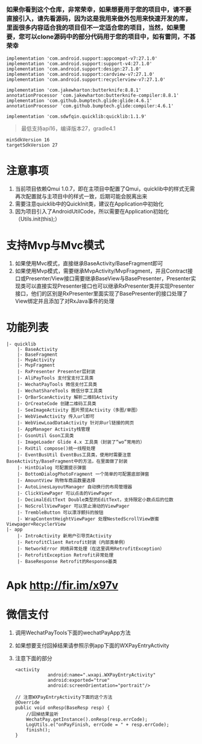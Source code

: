 ### 如果你看到这个仓库，非常荣幸，如果想要用于您的项目中，请不要直接引入，请先看源码，因为这是我用来做外包用来快速开发的库，里面很多内容适合我的项目但不一定适合您的项目，当然，如果需要，您可以clone源码中的部分代码用于您的项目中，如有雷同，不甚荣幸

    implementation 'com.android.support:appcompat-v7:27.1.0'
    implementation 'com.android.support:support-v4:27.1.0'
    implementation 'com.android.support:design:27.1.0'
    implementation 'com.android.support:cardview-v7:27.1.0'
    implementation 'com.android.support:recyclerview-v7:27.1.0'

    implementation 'com.jakewharton:butterknife:8.8.1'
    annotationProcessor 'com.jakewharton:butterknife-compiler:8.8.1'
    implementation 'com.github.bumptech.glide:glide:4.6.1'
    annotationProcessor 'com.github.bumptech.glide:compiler:4.6.1'
    
    implementation 'com.sdwfqin.quicklib:quicklib:1.1.9'

> 最低支持api16，编译版本27，gradle4.1

    minSdkVersion 16
    targetSdkVersion 27
    
# 注意事项

1. 当前项目依赖Qmui 1.0.7，即在主项目中配置了Qmui，quicklib中的样式无需再次配置就与主项目中的样式一致，后期可能会脱离出来
2. 需要注意quicklib中的QuickInit类，建议在Application中初始化
3. 因为项目引入了AndroidUtilCode，所以需要在Application初始化（Utils.init(this);）

# 支持Mvp与Mvc模式

1. 如果使用Mvc模式，直接继承BaseActivity/BaseFragment即可
2. 如果使用Mvp模式，需要继承MvpActivity/MvpFragment，并且Contract接口或Presenter/View接口需要继承BaseView与BasePresenter<T extends BaseView>，Presenter实现类可以直接实现Presenter接口也可以继承RxPresenter<T extends BaseView>类并实现Presenter接口，他们的区别是RxPresenter里面实现了BasePresenter的接口处理了View绑定并且添加了对RxJava事件的处理

# 功能列表
```
|- quicklib
    |- BaseActivity
    |- BaseFragment
    |- MvpActivity
    |- MvpFragment
    |- RxPresenter Presenter层封装
    |- AliPayTools 支付宝支付工具类
    |- WechatPayTools 微信支付工具类
    |- WechatShareTools 微信分享工具类
    |- QrBarScanActivity 解析二维码Activity
    |- QrCreateCode 创建二维码工具类
    |- SeeImageActivity 图片预览Activity（多图/单图）
    |- WebViewActivity 传入url即可
    |- WebViewLoadDataActivity 针对非url链接的网页
    |- AppManager Activity栈管理
    |- GsonUtil Gson工具类
    |- ImageLoader Glide 4.x 工具类（封装了“wo”常用的）
    |- RxUtil compose()统一线程处理
    |- EventBusUtil EventBus工具类，使用时需要注意BaseActivity/BaseFragment中的方法，在里面做了封装
    |- HintDialog 可配置提示弹窗
    |- BottomDialogPhotoFragment 一个简单的可配置底部弹窗
    |- AmountView 购物车商品数量选择
    |- AutoLinesLayoutManager 自动换行的布局管理器
    |- ClickViewPager 可以点击的ViewPager
    |- DecimalEditText Double类型的EditText，支持限定小数点后的位数
    |- NoScrollViewPager 可以禁止滑动的ViewPager
    |- TrembleButton 可以漂浮颤抖的按钮
    |- WrapContentHeightViewPager 处理NestedScrollView嵌套Viewpager+RecyclerView
|- app
    |- IntroActivity 新用户引导页Activity
    |- RetrofitClient Retrofit封装（内部类单例）
    |- NetworkError 网络异常处理（在这里调用RetrofitException）
    |- RetrofitException Retrofit异常处理
    |- BaseResponse Retrofit的Response基类
```

# Apk http://fir.im/x97v

# 微信支付

1. 调用WechatPayTools下面的wechatPayApp方法
2. 如果想要支付回掉结果请参照示例app下面的WXPayEntryActivity
3. 注意下面的部分

    ```
    <activity
                android:name=".wxapi.WXPayEntryActivity"
                android:exported="true"
                android:screenOrientation="portrait"/>
                
    // 注意WXPayEntryActivity下面的这个方法
    @Override
    public void onResp(BaseResp resp) {
        //回掉结果监听
        WechatPay.getInstance().onResp(resp.errCode);
        LogUtils.e("onPayFinish, errCode = " + resp.errCode);
        finish();
    }
    ```

